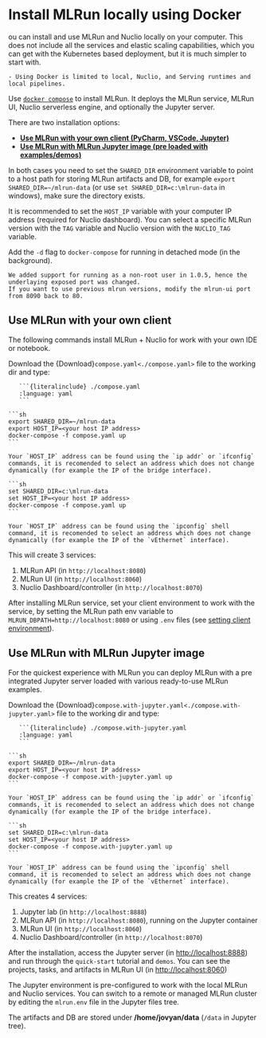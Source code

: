 # Install MLRun locally using Docker

ou can install and use MLRun and Nuclio locally on your computer. This does not include all the services and elastic 
scaling capabilities, which you can get with the Kubernetes based deployment, but it is much simpler to start with.

```{admonition} Note
- Using Docker is limited to local, Nuclio, and Serving runtimes and local pipelines.
```

Use [`docker compose`](https://docs.docker.com/compose/) to install MLRun. It deploys the MLRun service,
MLRun UI, Nuclio serverless engine, and optionally the Jupyter server.

There are two installation options:
- [**Use MLRun with your own client (PyCharm, VSCode, Jupyter)**](#use-mlrun-with-your-own-client)
- [**Use MLRun with MLRun Jupyter image (pre loaded with examples/demos)**](#use-mlrun-with-mlrun-jupyter-image)

In both cases you need to set the `SHARED_DIR` environment variable to point to a host path for storing MLRun artifacts and DB, 
for example `export SHARED_DIR=~/mlrun-data` (or use `set SHARED_DIR=c:\mlrun-data` in windows), make sure the directory exists.

It is recommended to set the `HOST_IP` variable with your computer IP address (required for Nuclio dashboard). 
You can select a specific MLRun version with the `TAG` variable and Nuclio version with the `NUCLIO_TAG` variable.

Add the `-d` flag to `docker-compose` for running in detached mode (in the background).

```{admonition} Note
We added support for running as a non-root user in 1.0.5, hence the underlaying exposed port was changed.
If you want to use previous mlrun versions, modify the mlrun-ui port from 8090 back to 80.
```

## Use MLRun with your own client

The following commands install MLRun + Nuclio for work with your own IDE or notebook. 

Download the {Download}`compose.yaml<./compose.yaml>` file to the working dir and type:
````{toggle} view compose.yaml
   ```{literalinclude} ./compose.yaml
   :language: yaml
   ```
````

````{tabbed} Linux/Mac
```sh
export SHARED_DIR=~/mlrun-data
export HOST_IP=<your host IP address>
docker-compose -f compose.yaml up
``` 

Your `HOST_IP` address can be found using the `ip addr` or `ifconfig` commands, it is recomended to select an address which does not change dynamically (for example the IP of the bridge interface).
````

````{tabbed} Windows
```sh
set SHARED_DIR=c:\mlrun-data
set HOST_IP=<your host IP address>
docker-compose -f compose.yaml up
``` 

Your `HOST_IP` address can be found using the `ipconfig` shell command, it is recomended to select an address which does not change dynamically (for example the IP of the `vEthernet` interface).
````

This will create 3 services:
1. MLRun API (in `http://localhost:8080`)
2. MLRun UI (in `http://localhost:8060`)
3. Nuclio Dashboard/controller (in `http://localhost:8070`)

After installing MLRun service, set your client environment to work with the service, by setting the MLRun path env variable to 
`MLRUN_DBPATH=http://localhost:8080` or using `.env` files (see [setting client environment](./remote.md)).

## Use MLRun with MLRun Jupyter image

For the quickest experience with MLRun you can deploy MLRun with a pre integrated Jupyter server loaded with various ready-to-use MLRun examples.

Download the {Download}`compose.with-jupyter.yaml<./compose.with-jupyter.yaml>` file to the working dir and type:
````{toggle} show compose.with-jupyter.yaml
   ```{literalinclude} ./compose.with-jupyter.yaml
   :language: yaml
   ```
````

````{tabbed} Linux/Mac
```sh
export SHARED_DIR=~/mlrun-data
export HOST_IP=<your host IP address>
docker-compose -f compose.with-jupyter.yaml up
```

Your `HOST_IP` address can be found using the `ip addr` or `ifconfig` commands, it is recomended to select an address which does not change dynamically (for example the IP of the bridge interface). 
````

````{tabbed} Windows
```sh
set SHARED_DIR=c:\mlrun-data
set HOST_IP=<your host IP address>
docker-compose -f compose.with-jupyter.yaml up
``` 

Your `HOST_IP` address can be found using the `ipconfig` shell command, it is recomended to select an address which does not change dynamically (for example the IP of the `vEthernet` interface).
````

This creates 4 services:
1. Jupyter lab (in `http://localhost:8888`)
1. MLRun API (in `http://localhost:8080`), running on the Jupyter container
2. MLRun UI (in `http://localhost:8060`)
3. Nuclio Dashboard/controller (in `http://localhost:8070`)

After the installation, access the Jupyter server (in [http://localhost:8888](http://localhost:8888)) and run through the `quick-start` tutorial and `demos`.
You can see the projects, tasks, and artifacts in MLRun UI (in [http://localhost:8060](http://localhost:8060))

The Jupyter environment is pre-configured to work with the local MLRun and Nuclio services. 
You can switch to a remote or managed MLRun cluster by editing the `mlrun.env` file in the Jupyter files tree.

The artifacts and DB are stored under **/home/jovyan/data** (`/data` in Jupyter tree). 
